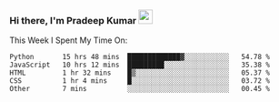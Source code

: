 ### Hi there, I'm Pradeep Kumar <img src="https://media.giphy.com/media/Yrfa3vPYjWDwlEfvHw/giphy.gif" width="25px">

This Week I Spent My Time On:
<!--START_SECTION:waka-->
```text
Python       15 hrs 48 mins  █████████████▓░░░░░░░░░░░   54.78 % 
JavaScript   10 hrs 12 mins  █████████░░░░░░░░░░░░░░░░   35.38 % 
HTML         1 hr 32 mins    █▒░░░░░░░░░░░░░░░░░░░░░░░   05.37 % 
CSS          1 hr 4 mins     █░░░░░░░░░░░░░░░░░░░░░░░░   03.72 % 
Other        7 mins          ░░░░░░░░░░░░░░░░░░░░░░░░░   00.45 % 
```
<!--END_SECTION:waka-->
